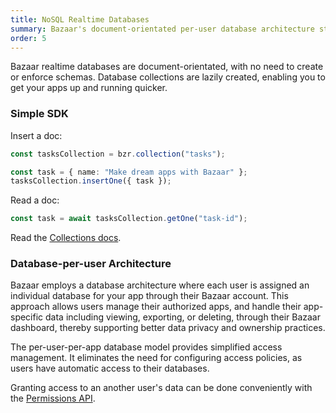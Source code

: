 ```yaml
---
title: NoSQL Realtime Databases
summary: Bazaar's document-orientated per-user database architecture streamlines development and enhances data privacy, featuring an intuitive SDK for efficient realtime operations.
order: 5
---
```


Bazaar realtime databases are document-orientated, with no need to create or enforce schemas. Database collections are lazily created, enabling you to get your apps up and running quicker.

### Simple SDK

Insert a doc:

```ts
const tasksCollection = bzr.collection("tasks");

const task = { name: "Make dream apps with Bazaar" };
tasksCollection.insertOne({ task });
```

Read a doc:

```ts
const task = await tasksCollection.getOne("task-id");
```

Read the [Collections docs](/docs/features/collections/).

### Database-per-user Architecture

Bazaar employs a database architecture where each user is assigned
an individual database for your app through their Bazaar account. This
approach allows users manage their authorized apps, and handle their app-specific data including viewing, exporting, or deleting, through their Bazaar dashboard, thereby supporting better data privacy and
ownership practices.

The per-user-per-app database model provides simplified access management. It eliminates the need for configuring access policies, as users have automatic access to their databases.

Granting access to an another user's data can be done conveniently with the [Permissions API](/features/permissions).
